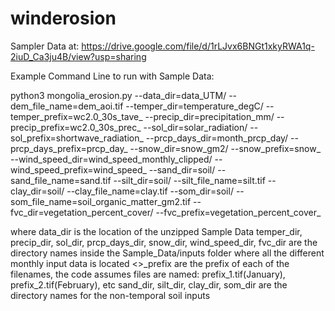 # winderosion

Sampler Data at: https://drive.google.com/file/d/1rLJvx6BNGt1xkyRWA1q-2iuD_Ca3ju4B/view?usp=sharing

Example Command Line to run with Sample Data:

python3 mongolia_erosion.py --data_dir=data_UTM/ --dem_file_name=dem_aoi.tif --temper_dir=temperature_degC/ --temper_prefix=wc2.0_30s_tave_ --precip_dir=precipitation_mm/ --precip_prefix=wc2.0_30s_prec_ --sol_dir=solar_radiation/ --sol_prefix=shortwave_radiation_ --prcp_days_dir=month_prcp_day/ --prcp_days_prefix=prcp_day_ --snow_dir=snow_gm2/ --snow_prefix=snow_ --wind_speed_dir=wind_speed_monthly_clipped/ --wind_speed_prefix=wind_speed_ --sand_dir=soil/ --sand_file_name=sand.tif --silt_dir=soil/ --silt_file_name=silt.tif --clay_dir=soil/ --clay_file_name=clay.tif --som_dir=soil/ --som_file_name=soil_organic_matter_gm2.tif --fvc_dir=vegetation_percent_cover/ --fvc_prefix=vegetation_percent_cover_ 

where 
  data_dir is the location of the unzipped Sample Data
  temper_dir, precip_dir, sol_dir, prcp_days_dir, snow_dir, wind_speed_dir, fvc_dir are the directory names inside the Sample_Data/inputs folder where all the different monthly input data is located
   <>_prefix are the prefix of each of the filenames, the code assumes files are named: prefix_1.tif(January), prefix_2.tif(February), etc
   sand_dir, silt_dir, clay_dir, som_dir are the directory names for the non-temporal soil inputs
   
   
 
  
  
